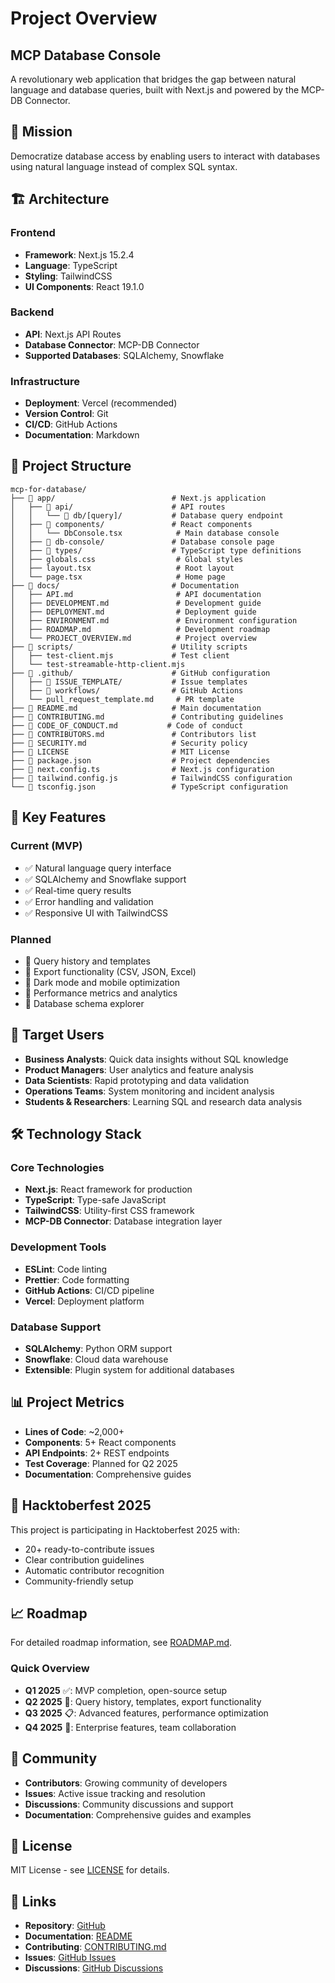 # Project Overview

## MCP Database Console

A revolutionary web application that bridges the gap between natural language and database queries, built with Next.js and powered by the MCP-DB Connector.

## 🎯 Mission

Democratize database access by enabling users to interact with databases using natural language instead of complex SQL syntax.

## 🏗️ Architecture

### Frontend
- **Framework**: Next.js 15.2.4
- **Language**: TypeScript
- **Styling**: TailwindCSS
- **UI Components**: React 19.1.0

### Backend
- **API**: Next.js API Routes
- **Database Connector**: MCP-DB Connector
- **Supported Databases**: SQLAlchemy, Snowflake

### Infrastructure
- **Deployment**: Vercel (recommended)
- **Version Control**: Git
- **CI/CD**: GitHub Actions
- **Documentation**: Markdown

## 📁 Project Structure

```
mcp-for-database/
├── 📁 app/                          # Next.js application
│   ├── 📁 api/                      # API routes
│   │   └── 📁 db/[query]/           # Database query endpoint
│   ├── 📁 components/               # React components
│   │   └── DbConsole.tsx            # Main database console
│   ├── 📁 db-console/               # Database console page
│   ├── 📁 types/                    # TypeScript type definitions
│   ├── globals.css                  # Global styles
│   ├── layout.tsx                   # Root layout
│   └── page.tsx                     # Home page
├── 📁 docs/                         # Documentation
│   ├── API.md                       # API documentation
│   ├── DEVELOPMENT.md               # Development guide
│   ├── DEPLOYMENT.md                # Deployment guide
│   ├── ENVIRONMENT.md               # Environment configuration
│   ├── ROADMAP.md                   # Development roadmap
│   └── PROJECT_OVERVIEW.md          # Project overview
├── 📁 scripts/                      # Utility scripts
│   ├── test-client.mjs             # Test client
│   └── test-streamable-http-client.mjs
├── 📁 .github/                      # GitHub configuration
│   ├── 📁 ISSUE_TEMPLATE/           # Issue templates
│   ├── 📁 workflows/                # GitHub Actions
│   └── pull_request_template.md     # PR template
├── 📄 README.md                     # Main documentation
├── 📄 CONTRIBUTING.md               # Contributing guidelines
├── 📄 CODE_OF_CONDUCT.md           # Code of conduct
├── 📄 CONTRIBUTORS.md               # Contributors list
├── 📄 SECURITY.md                   # Security policy
├── 📄 LICENSE                       # MIT License
├── 📄 package.json                  # Project dependencies
├── 📄 next.config.ts                # Next.js configuration
├── 📄 tailwind.config.js            # TailwindCSS configuration
└── 📄 tsconfig.json                 # TypeScript configuration
```

## 🚀 Key Features

### Current (MVP)
- ✅ Natural language query interface
- ✅ SQLAlchemy and Snowflake support
- ✅ Real-time query results
- ✅ Error handling and validation
- ✅ Responsive UI with TailwindCSS

### Planned
- 🔄 Query history and templates
- 🔄 Export functionality (CSV, JSON, Excel)
- 🔄 Dark mode and mobile optimization
- 🔄 Performance metrics and analytics
- 🔄 Database schema explorer

## 🎯 Target Users

- **Business Analysts**: Quick data insights without SQL knowledge
- **Product Managers**: User analytics and feature analysis
- **Data Scientists**: Rapid prototyping and data validation
- **Operations Teams**: System monitoring and incident analysis
- **Students & Researchers**: Learning SQL and research data analysis

## 🛠️ Technology Stack

### Core Technologies
- **Next.js**: React framework for production
- **TypeScript**: Type-safe JavaScript
- **TailwindCSS**: Utility-first CSS framework
- **MCP-DB Connector**: Database integration layer

### Development Tools
- **ESLint**: Code linting
- **Prettier**: Code formatting
- **GitHub Actions**: CI/CD pipeline
- **Vercel**: Deployment platform

### Database Support
- **SQLAlchemy**: Python ORM support
- **Snowflake**: Cloud data warehouse
- **Extensible**: Plugin system for additional databases

## 📊 Project Metrics

- **Lines of Code**: ~2,000+
- **Components**: 5+ React components
- **API Endpoints**: 2+ REST endpoints
- **Test Coverage**: Planned for Q2 2025
- **Documentation**: Comprehensive guides

## 🎉 Hacktoberfest 2025

This project is participating in Hacktoberfest 2025 with:
- 20+ ready-to-contribute issues
- Clear contribution guidelines
- Automatic contributor recognition
- Community-friendly setup

## 📈 Roadmap

For detailed roadmap information, see [ROADMAP.md](ROADMAP.md).

### Quick Overview
- **Q1 2025** ✅: MVP completion, open-source setup
- **Q2 2025** 🚧: Query history, templates, export functionality
- **Q3 2025** 📋: Advanced features, performance optimization
- **Q4 2025** 🎯: Enterprise features, team collaboration

## 🤝 Community

- **Contributors**: Growing community of developers
- **Issues**: Active issue tracking and resolution
- **Discussions**: Community discussions and support
- **Documentation**: Comprehensive guides and examples

## 📄 License

MIT License - see [LICENSE](LICENSE) for details.

## 🔗 Links

- **Repository**: [GitHub](https://github.com/Limeload/mcp-for-database)
- **Documentation**: [README](README.md)
- **Contributing**: [CONTRIBUTING.md](CONTRIBUTING.md)
- **Issues**: [GitHub Issues](https://github.com/Limeload/mcp-for-database/issues)
- **Discussions**: [GitHub Discussions](https://github.com/Limeload/mcp-for-database/discussions)